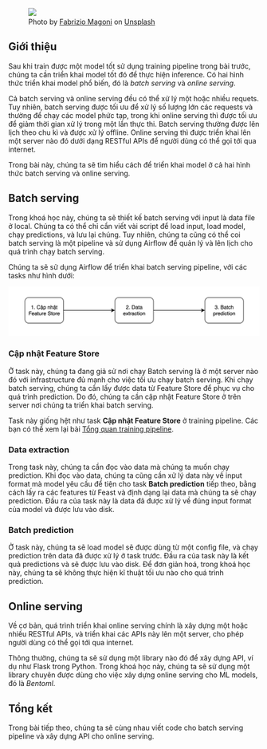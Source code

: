 <figure>
    <img src="../../../assets/images/mlops-crash-course/trien-khai-model-serving/tong-quan-model-serving/prepare.jpg" loading="lazy"/>
    <figcaption>Photo by <a href="https://unsplash.com/@fabmag?utm_source=unsplash&utm_medium=referral&utm_content=creditCopyText">Fabrizio Magoni</a> on <a href="https://unsplash.com/s/photos/serve?utm_source=unsplash&utm_medium=referral&utm_content=creditCopyText">Unsplash</a></figcaption>
</figure>

## Giới thiệu

Sau khi train được một model tốt sử dụng training pipeline trong bài trước, chúng ta cần triển khai model tốt đó để thực hiện inference. Có hai hình thức triển khai model phổ biến, đó là _batch serving_ và _online serving_.

Cả batch serving và online serving đều có thể xử lý một hoặc nhiều requets. Tuy nhiên, batch serving được tối ưu để xử lý số lượng lớn các requests và thường để chạy các model phức tạp, trong khi online serving thì được tối ưu để giảm thời gian xử lý trong một lần thực thi. Batch serving thường được lên lịch theo chu kì và được xử lý offline. Online serving thì được triển khai lên một server nào đó dưới dạng RESTful APIs để người dùng có thể gọi tới qua internet.

Trong bài này, chúng ta sẽ tìm hiểu cách để triển khai model ở cả hai hình thức batch serving và online serving.

## Batch serving

Trong khoá học này, chúng ta sẽ thiết kế batch serving với input là data file ở local. Chúng ta có thể chỉ cần viết vài script để load input, load model, chạy predictions, và lưu lại chúng. Tuy nhiên, chúng ta cũng có thể coi batch serving là một pipeline và sử dụng Airflow để quản lý và lên lịch cho quá trình chạy batch serving.

Chúng ta sẽ sử dụng Airflow để triển khai batch serving pipeline, với các tasks như hình dưới:

<img src="../../../assets/images/mlops-crash-course/trien-khai-model-serving/tong-quan-model-serving/batch-serving-pipeline-dag.png" loading="lazy" />

### Cập nhật Feature Store

Ở task này, chúng ta đang giả sử nơi chạy Batch serving là ở một server nào đó với infrastructure đủ mạnh cho việc tối ưu chạy batch serving. Khi chạy batch serving, chúng ta cần lấy được data từ Feature Store để phục vụ cho quá trình prediction. Do đó, chúng ta cần cập nhật Feature Store ở trên server nơi chúng ta triển khai batch serving.

Task này giống hệt như task **Cập nhật Feature Store** ở training pipeline. Các bạn có thể xem lại bài [Tổng quan training pipeline](../../xay-dung-training-pipeline/tong-quan-pipeline/#cap-nhat-feature-store).

### Data extraction

Trong task này, chúng ta cần đọc vào data mà chúng ta muốn chạy prediction. Khi đọc vào data, chúng ta cũng cần xử lý data này về input format mà model yêu cầu để tiện cho task **Batch prediction** tiếp theo, bằng cách lấy ra các features từ Feast và định dạng lại data mà chúng ta sẽ chạy prediction. Đầu ra của task này là data đã được xử lý về đúng input format của model và được lưu vào disk.

### Batch prediction

Ở task này, chúng ta sẽ load model sẽ được dùng từ một config file, và chạy prediction trên data đã được xử lý ở task trước. Đầu ra của task này là kết quả predictions và sẽ được lưu vào disk. Để đơn giản hoá, trong khoá học này, chúng ta sẽ không thực hiện kĩ thuật tối ưu nào cho quá trình prediction.

## Online serving

Về cơ bản, quá trình triển khai online serving chính là xây dựng một hoặc nhiều RESTful APIs, và triển khai các APIs này lên một server, cho phép người dùng có thể gọi tới qua internet.

Thông thường, chúng ta sẽ sử dụng một library nào đó để xây dựng API, ví dụ như Flask trong Python. Trong khoá học này, chúng ta sẽ sử dụng một library chuyên được dùng cho việc xây dựng online serving cho ML models, đó là _Bentoml_.

## Tổng kết

Trong bài tiếp theo, chúng ta sẽ cùng nhau viết code cho batch serving pipeline và xây dựng API cho online serving.
